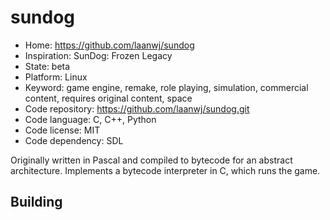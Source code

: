 # sundog

- Home: https://github.com/laanwj/sundog
- Inspiration: SunDog: Frozen Legacy
- State: beta
- Platform: Linux
- Keyword: game engine, remake, role playing, simulation, commercial content, requires original content, space
- Code repository: https://github.com/laanwj/sundog.git
- Code language: C, C++, Python
- Code license: MIT
- Code dependency: SDL

Originally written in Pascal and compiled to bytecode for an abstract architecture. Implements a bytecode interpreter in C, which runs the game.

## Building

